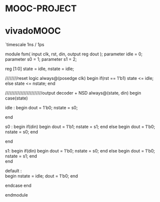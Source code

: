 # MOOC-PROJECT
# vivadoMOOC

`timescale 1ns / 1ps
 
module fsm(
    input clk, rst, din,
    output reg dout
    );
parameter idle = 0;
parameter s0 = 1;
parameter s1 = 2; 
 
reg [1:0] state = idle, nstate = idle;   
 
 
  
////////reset logic
always@(posedge clk)
begin
if(rst == 1'b1)
state <= idle;
else
state <= nstate;
end
 
////////////////////////output decoder + NSD
always@(state, din)
begin
case(state)
 
idle : 
begin
   dout = 1'b0;
   nstate = s0;   
  
end
 
 
s0 : 
begin
  if(din)
   begin
    dout   = 1'b1;
    nstate = s1; 
   end
  else
   begin
    dout   = 1'b0;
    nstate = s0;
  end   
   
   
end
 
s1: 
begin
  if(din)
   begin
    dout   = 1'b0;
    nstate = s0; 
   end
  else
   begin
    dout   = 1'b0;
    nstate = s1;
  end   
end
 
default :  
    begin
    nstate = idle;
    dout   =  1'b0;
    end
    
    
endcase
end
 
 
 
endmodule
